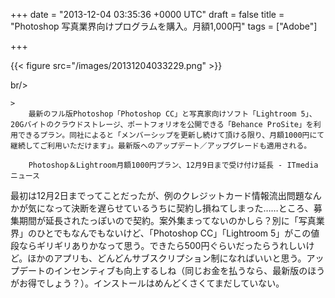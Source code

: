 
+++
date = "2013-12-04 03:35:36 +0000 UTC"
draft = false
title = "Photoshop 写真業界向けプログラムを購入。月額1,000円"
tags = ["Adobe"]

+++


{{< figure src="/images/20131204033229.png"  >}}

br/>


    >
        最新のフル版Photoshop「Photoshop CC」と写真家向けソフト「Lightroom 5」、20Gバイトのクラウドストレージ、ポートフォリオを公開できる「Behance ProSite」を利用できるプラン。同社によると「メンバーシップを更新し続けて頂ける限り、月額1000円にて継続してご利用いただけます」。最新版へのアップデート／アップグレードも適用される。

        Photoshop＆Lightroom月額1000円プラン、12月9日まで受け付け延長 - ITmedia ニュース
    
最初は12月2日までってことだったが、例のクレジットカード情報流出問題なんかが気になって決断を遅らせているうちに契約し損ねてしまった……ところ、募集期間が延長されたっぽいので契約。案外集まってないのかしら？別に「写真業界」のひとでもなんでもないけど、「Photoshop CC」「Lightroom 5」がこの値段ならギリギリありかなって思う。できたら500円ぐらいだったらうれしいけど。ほかのアプリも、どんどんサブスクリプション制になればいいと思う。アップデートのインセンティブも向上するしね（同じお金を払うなら、最新版のほうがお得でしょう？）。インストールはめんどくさくてまだしていない。


